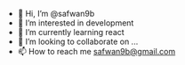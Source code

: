 - 👋 Hi, I’m @safwan9b
- 👀 I’m interested in development
- 🌱 I’m currently learning react
- 💞️ I’m looking to collaborate on ...
- 📫 How to reach me safwan9b@gmail.com



